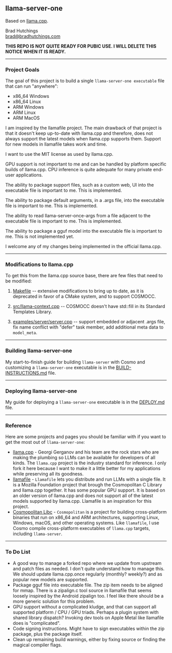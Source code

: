 ## llama-server-one
Based on [llama.cpp](https://github.com/ggml-org/llama.cpp).

Brad Hutchings<br/>
brad@bradhutchings.com

**THIS REPO IS NOT QUITE READY FOR PUBIC USE. I WILL DELETE THIS NOTICE WHEN IT IS READY.**

---
### Project Goals

The goal of this project is to build a single `llama-server-one executable` file that can run "anywhere":
- x86_64 Windows
- x86_64 Linux
- ARM Windows
- ARM Linux
- ARM MacOS

I am inspired by the llamafile project. The main drawback of that project is that it doesn't keep up-to-date with llama.cpp and therefore, does not always support the latest models when llama.cpp supports them. Support for new models in llamafile takes work and time.

I want to use the MIT license as used by llama.cpp.

GPU support is not important to me and can be handled by platform specific builds of llama.cpp. CPU inference is quite adequate for many private end-user applications.

The ability to package support files, such as a custom web, UI into the executable file is important to me. This is implemented.

The ability to package default arguments, in a .args file, into the executable file is important to me. This is implemented.

The ability to read llama-server-once-args from a file adjacent to the executable file is important to me. This is implemented.

The ability to package a gguf model into the executable file is important to me. This is not implemented yet.

I welcome any of my changes being implemented in the official llama.cpp.

---
### Modifications to llama.cpp

To get this from the llama.cpp source base, there are few files that need to be modified:

1. [Makefile](Makefile) -- extensive modifications to bring up to date, as it is deprecated in favor of a CMake system, and to support COSMOCC.

2. [src/llama-context.cpp](src/llama-context.cpp) -- COSMOCC doesn't have std::fill in its Standard Templates Library.

3. [examples/server/server.cpp](examples/server/server.cpp) -- support embedded or adjacent .args file, fix name conflict with "defer" task member, add additional meta data to `model_meta`.

---
### Building llama-server-one

My start-to-finish guide for building `llama-server` with Cosmo and customizing a `llama-server-one` executable is in the [BUILD-INSTRUCTIONS.md](BUILD-INSTRUCTIONS.md) file.

---
### Deploying llama-server-one

My guide for deploying a `llama-server-one` executable is in the [DEPLOY.md](DEPLOY.md) file.

---
### Reference
Here are some projects and pages you should be familiar with if you want to get the most out of `llama-server-one`:
- [llama.cpp](https://github.com/ggml-org/llama.cpp) - Georgi Gerganov and his team are the rock stars who are making the plumbing so LLMs can be available for developers of all kinds. The `llama.cpp` project is the industry standard for inference. I only fork it here because I want to make it a little better for my applications while preserving all its goodness.
- [llamafile](https://github.com/Mozilla-Ocho/llamafile) - `Llamafile` lets you distribute and run LLMs with a single file. It is a Mozilla Foundation project that brough the Cosmopolitan C Library and llama.cpp together. It has some popular GPU support. It is based on an older version of llama.cpp and does not support all of the latest models supported by llama.cpp. Llamafile is an inspiration for this project.
- [Cosmopolitan Libc](https://github.com/jart/cosmopolitan) - `Cosmopolitan` is a project for building cross-platform binaries that run on x86_64 and ARM architectures, supporting Linux, Windows, macOS, and other operating systems. Like `llamafile`, I use Cosmo compile cross-platform executables of `llama.cpp` targets, including `llama-server`.

---
### To Do List

- A good way to manage a forked repo where we update from upstream and patch files as needed. I don't quite understand how to manage this. We should update llama.cpp.once regularly (monthly? weekly?) and as popular new models are supported.
- Package gguf file into executable file. The zip item needs to be aligned for mmap. There is a zipalign.c tool source in llamafile that seems loosely inspired by the Android zipalign too. I feel like there should be a more generic solution for this problem.
- GPU support without a complicated kludge, and that can support all supported platform / CPU / GPU triads. Perhaps a plugin system with shared library dispatch? Invoking dev tools on Apple Metal like llamafile does is "complicated".
- Code signing instructions. Might have to sign executables within the zip package, plus the package itself.
- Clean up remaining build warnings, either by fixing source or finding the magical compiler flags.
